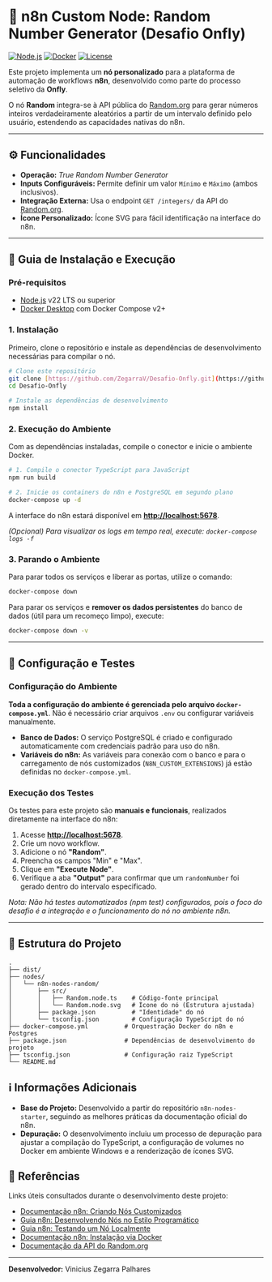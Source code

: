 # 🎲 n8n Custom Node: Random Number Generator (Desafio Onfly)

[![Node.js](https://img.shields.io/badge/Node.js-v22-brightgreen)](https://nodejs.org/) [![Docker](https://img.shields.io/badge/Docker-Desktop-blue)](https://www.docker.com/products/docker-desktop/) [![License](https://img.shields.io/badge/License-MIT-lightgrey)](LICENSE)

Este projeto implementa um **nó personalizado** para a plataforma de automação de workflows **n8n**, desenvolvido como parte do processo seletivo da **Onfly**.

O nó **Random** integra-se à API pública do [Random.org](https://www.random.org/) para gerar números inteiros verdadeiramente aleatórios a partir de um intervalo definido pelo usuário, estendendo as capacidades nativas do n8n.

---

## ⚙️ Funcionalidades

-   **Operação:** *True Random Number Generator*
-   **Inputs Configuráveis:** Permite definir um valor `Mínimo` e `Máximo` (ambos inclusivos).
-   **Integração Externa:** Usa o endpoint `GET /integers/` da API do [Random.org](https://www.random.org/clients/http/).
-   **Ícone Personalizado:** Ícone SVG para fácil identificação na interface do n8n.

---

## 🚀 Guia de Instalação e Execução

### Pré-requisitos

-   [Node.js](https://nodejs.org/) v22 LTS ou superior
-   [Docker Desktop](https://www.docker.com/products/docker-desktop) com Docker Compose v2+

### 1. Instalação

Primeiro, clone o repositório e instale as dependências de desenvolvimento necessárias para compilar o nó.

```bash
# Clone este repositório
git clone [https://github.com/ZegarraV/Desafio-Onfly.git](https://github.com/ZegarraV/Desafio-Onfly.git)
cd Desafio-Onfly

# Instale as dependências de desenvolvimento
npm install
```

### 2. Execução do Ambiente

Com as dependências instaladas, compile o conector e inicie o ambiente Docker.

```bash
# 1. Compile o conector TypeScript para JavaScript
npm run build

# 2. Inicie os containers do n8n e PostgreSQL em segundo plano
docker-compose up -d
```
A interface do n8n estará disponível em **[http://localhost:5678](http://localhost:5678)**.

*(Opcional) Para visualizar os logs em tempo real, execute: `docker-compose logs -f`*

### 3. Parando o Ambiente

Para parar todos os serviços e liberar as portas, utilize o comando:
```bash
docker-compose down
```
Para parar os serviços e **remover os dados persistentes** do banco de dados (útil para um recomeço limpo), execute:
```bash
docker-compose down -v
```

---
## 🔧 Configuração e Testes

### Configuração do Ambiente
**Toda a configuração do ambiente é gerenciada pelo arquivo `docker-compose.yml`**. Não é necessário criar arquivos `.env` ou configurar variáveis manualmente.
-   **Banco de Dados:** O serviço PostgreSQL é criado e configurado automaticamente com credenciais padrão para uso do n8n.
-   **Variáveis do n8n:** As variáveis para conexão com o banco e para o carregamento de nós customizados (`N8N_CUSTOM_EXTENSIONS`) já estão definidas no `docker-compose.yml`.

### Execução dos Testes
Os testes para este projeto são **manuais e funcionais**, realizados diretamente na interface do n8n:
1.  Acesse **[http://localhost:5678](http://localhost:5678)**.
2.  Crie um novo workflow.
3.  Adicione o nó **"Random"**.
4.  Preencha os campos "Min" e "Max".
5.  Clique em **"Execute Node"**.
6.  Verifique a aba **"Output"** para confirmar que um `randomNumber` foi gerado dentro do intervalo especificado.

*Nota: Não há testes automatizados (npm test) configurados, pois o foco do desafio é a integração e o funcionamento do nó no ambiente n8n.*

---

## 📂 Estrutura do Projeto
```
.
├── dist/   
├── nodes/
│   └── n8n-nodes-random/
│       ├── src/
│       │   ├── Random.node.ts    # Código-fonte principal
│       │   └── Random.node.svg   # Ícone do nó (Estrutura ajustada)
│       ├── package.json          # "Identidade" do nó
│       └── tsconfig.json         # Configuração TypeScript do nó
├── docker-compose.yml          # Orquestração Docker do n8n e Postgres
├── package.json                # Dependências de desenvolvimento do projeto
├── tsconfig.json               # Configuração raiz TypeScript
└── README.md
```

## ℹ️ Informações Adicionais

-   **Base do Projeto:** Desenvolvido a partir do repositório `n8n-nodes-starter`, seguindo as melhores práticas da documentação oficial do n8n.
-   **Depuração:** O desenvolvimento incluiu um processo de depuração para ajustar a compilação do TypeScript, a configuração de volumes no Docker em ambiente Windows e a renderização de ícones SVG.

## 🔗 Referências

Links úteis consultados durante o desenvolvimento deste projeto:

-   [Documentação n8n: Criando Nós Customizados](https://docs.n8n.io/nodes/creating-nodes/)
-   [Guia n8n: Desenvolvendo Nós no Estilo Programático](https://docs.n8n.io/integrations/creating-nodes/build/programmatic-style-node/)
-   [Guia n8n: Testando um Nó Localmente](https://docs.n8n.io/integrations/creating-nodes/test/run-node-locally/)
-   [Documentação n8n: Instalação via Docker](https://docs.n8n.io/hosting/installation/docker/)
-   [Documentação da API do Random.org](https://www.random.org/clients/http/)

---
**Desenvolvedor:** Vinicius Zegarra Palhares
